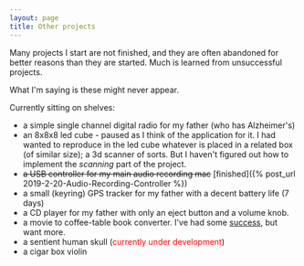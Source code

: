 ```yaml
---
layout: page
title: Other projects
---
```


Many projects I start are not finished, and they are often abandoned for better
reasons than they are started.  Much is learned from unsuccessful projects.

What I'm saying is these might never appear.

Currently sitting on shelves:
* a simple single channel digital radio for my father (who has Alzheimer's)
* an 8x8x8 led cube - paused as I think of the application for it.
        I had wanted to reproduce in the led cube whatever is placed in a
        related box (of similar size); a 3d scanner of sorts.  But I haven't
        figured out how to implement the *scanning* part of the project.
* ~~a USB controller for my main audio recording mac~~ [finished]({% post_url 2019-2-20-Audio-Recording-Controller %})
* a small (keyring) GPS tracker for my father with a decent battery life (7 days)
* a CD player for my father with only an eject button and a volume knob.
* a movie to coffee-table book converter. I've had some [success](http://www.blurb.com/b/5786531-coffee-table-book-of-the-living-dead-by-george-rom), but want more.
* a sentient human skull (<span style="color:red;">currently under development</span>)
* a cigar box violin
